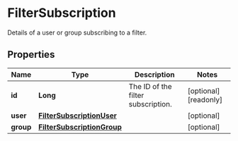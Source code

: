 

# FilterSubscription

Details of a user or group subscribing to a filter.

## Properties

| Name | Type | Description | Notes |
|------------ | ------------- | ------------- | -------------|
|**id** | **Long** | The ID of the filter subscription. |  [optional] [readonly] |
|**user** | [**FilterSubscriptionUser**](FilterSubscriptionUser.md) |  |  [optional] |
|**group** | [**FilterSubscriptionGroup**](FilterSubscriptionGroup.md) |  |  [optional] |



